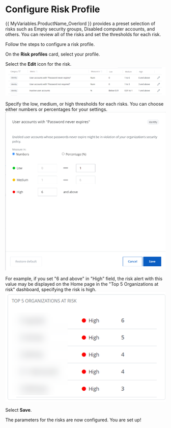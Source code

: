# Configure Risk Profile

{{ MyVariables.ProductName_Overlord }} provides a preset selection of risks such as Empty security groups, Disabled computer accounts, and others. You can review all of the risks and set the thresholds for each risk. 

Follow the steps to configure a risk profile.

On the **Risk profiles** card, select your profile.

Select the **Edit** icon for the risk.![](../../../Resources/Images/1Secure/RiskProfile4.png)

Specify the low, medium, or high thresholds for each risks. You can choose either numbers or percentages for your settings.![](../../../Resources/Images/1Secure/RiskProfile5.png)

For example, if you set "6 and above" in "High" field, the risk alert with this value may be displayed on the Home page in the "Top 5 Organizations at risk" dashboard, specifying the risk is high.![](../../../Resources/Images/1Secure/RiskProfile_Top5Org.png)

Select **Save**.

The parameters for the risks are now configured. You are set up!